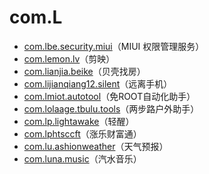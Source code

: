 # com.L

- [com.lbe.security.miui](./com.lbe.security.miui/readme.md)（MIUI 权限管理服务）
- [com.lemon.lv](./com.lemon.lv/readme.md)（剪映）
- [com.lianjia.beike](./com.lianjia.beike/readme.md)（贝壳找房）
- [com.lijianqiang12.silent](./com.lijianqiang12.silent/readme.md)（远离手机）
- [com.lmiot.autotool](./com.lmiot.autotool/readme.md)（免ROOT自动化助手）
- [com.lolaage.tbulu.tools](./com.lolaage.tbulu.tools/readme.md)（两步路户外助手）
- [com.lp.lightawake](./com.lp.lightawake/readme.md)（轻醒）
- [com.lphtsccft](./com.lphtsccft/readme.md)（涨乐财富通）
- [com.lu.ashionweather](./com.lu.ashionweather/readme.md)（天气预报）
- [com.luna.music](./com.luna.music/readme.md)（汽水音乐）
